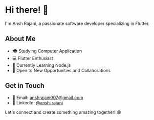 # Hi there! 👋

I'm Ansh Rajani, a passionate software developer specializing in Flutter.

## About Me

- 🎓 Studying Computer Application
- 💻 Flutter Enthusiast
- 🌱 Currently Learning Node.js 
- 💼 Open to New Opportunities and Collaborations

## Get in Touch

- 📧 Email: [anshrajani007@gmail.com](mailto:anshrajani007@gmail.com)
- 💬 LinkedIn: [@ansh-rajani](https://www.linkedin.com/in/ansh-rajani-2a9bb2239/)

Let's connect and create something amazing together! 😄

